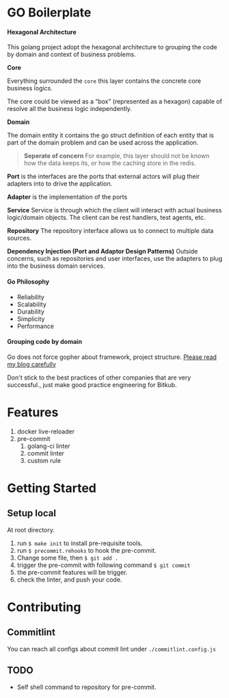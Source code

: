 # GO Boilerplate

#### Hexagonal Architecture
This golang project adopt the hexagonal architecture to grouping the code by domain and context of business problems.

**Core**

Everything surrounded the `core` this layer contains the concrete core business logics.

The core could be viewed as a “box” (represented as a hexagon) capable of resolve all the business logic independently.

**Domain**

The domain entity it contains the go struct definition of each entity that is part of the domain problem and can be used across the application.

>**Seperate of concern**
For example, this layer should not be known how the data keeps its, or how the caching store in the redis.

**Port** is the interfaces are the ports that external actors will plug their adapters into to drive the application.

**Adapter** is the implementation of the ports

**Service**
Service is through which the client will interact with actual business logic/domain objects. The client can be rest handlers, test agents, etc.

**Repository**
The repository interface allows us to connect to multiple data sources.

**Dependency Injection (Port and Adaptor Design Patterns)**
Outside concerns, such as repositories and user interfaces, use the adapters to plug into the business domain services.

#### Go Philosophy
- Reliability 
- Scalability
- Durability 
- Simplicity 
- Performance

#### Grouping code by domain
Go does not force gopher about framework, project structure.
[Please read my blog carefully](https://goangle.medium.com/%E0%B8%AA%E0%B8%A3%E0%B8%B8%E0%B8%9B%E0%B9%80%E0%B8%A3%E0%B8%B7%E0%B9%88%E0%B8%AD%E0%B8%87-gophercon-2018-kat-zien-how-do-you-structure-your-go-apps-a96faca9e8f1)

Don't stick to the best practices of other companies that are very successful., just make good practice engineering for Bitkub.

# Features
1. docker live-reloader
2. pre-commit
   1. golang-ci linter
   2. commit linter
   3. custom rule

# Getting Started
## Setup local
At root directory.
1. run `$ make init` to install pre-requisite tools.
2. run `$ precommit.rehooks` to hook the pre-commit.
3. Change some file, then `$ git add .`
4. trigger the pre-commit with following command `$ git commit`
5. the pre-commit features will be trigger.
6. check the linter, and push your code.

# Contributing
## Commitlint
You can reach all configs about commit lint under `./commitlint.config.js`
## TODO
- Self shell command to repository for pre-commit.
